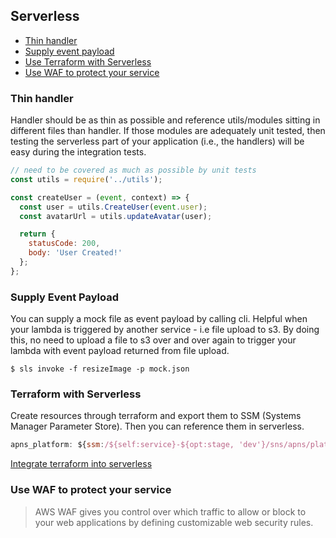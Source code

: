 ## Serverless

- [Thin handler](#thin_handler)
- [Supply event payload](#supply_event_payload)
- [Use Terraform with Serverless](#terraform-with-serverless)
- [Use WAF to protect your service](#use-waf-to-protect-your-service)

### Thin handler

Handler should be as thin as possible and reference utils/modules sitting in different files than handler. If those modules are adequately unit tested, then testing the serverless part of your application (i.e., the handlers) will be easy during the integration tests.

```js
// need to be covered as much as possible by unit tests
const utils = require('../utils');

const createUser = (event, context) => {
  const user = utils.CreateUser(event.user);
  const avatarUrl = utils.updateAvatar(user);

  return {
    statusCode: 200,
    body: 'User Created!'
  };
};
```

### Supply Event Payload

You can supply a mock file as event payload by calling cli. Helpful when your lambda is triggered by another service - i.e file upload to s3. By doing this, no need to upload a file to s3 over and over again to trigger your lambda with event payload returned from file upload.

```shell
$ sls invoke -f resizeImage -p mock.json
```

### Terraform with Serverless

Create resources through terraform and export them to SSM (Systems Manager Parameter Store). Then you can reference them in serverless.

```js
apns_platform: ${ssm:/${self:service}-${opt:stage, 'dev'}/sns/apns/platform}
```

[Integrate terraform into serverless](https://medium.com/swlh/integrating-the-serverless-framework-and-terraform-874215daa8bf)

### Use WAF to protect your service

> AWS WAF gives you control over which traffic to allow or block to your web applications by defining customizable web security rules.
